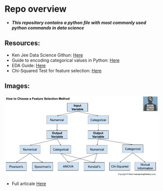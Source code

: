 # Repo overview
* ***This repository contains a python file with most commonly used python commands in data science***

## Resources:
* Ken Jee Data Science Githun: [Here](https://github.com/PlayingNumbers/data_science_starter/blob/master/ds_common_functions.py)
* Guide to encoding categorical values in Python: [Here](https://pbpython.com/categorical-encoding.html)
* EDA Guide: [Here](https://towardsdatascience.com/an-extensive-guide-to-exploratory-data-analysis-ddd99a03199e)
* Chi-Squared Test for feature selection: [Here](https://towardsdatascience.com/chi-square-test-for-feature-selection-in-machine-learning-206b1f0b8223)

## Images:
![alt text][Image1]

[Image1]: https://github.com/AlexOsokin97/ds_starter_commands/blob/master/Images/How-to-Choose-Feature-Selection-Methods-For-Machine-Learning.png "Feature_Selection_Methods"

* Full articale [Here](https://machinelearningmastery.com/feature-selection-with-real-and-categorical-data/)
